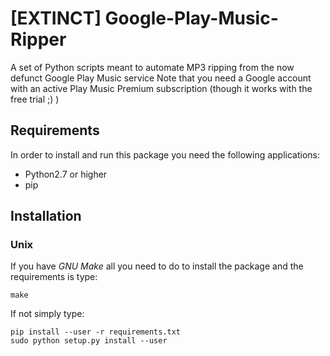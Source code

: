 # [EXTINCT] Google-Play-Music-Ripper
A set of Python scripts meant to automate MP3 ripping from the now defunct Google Play Music service
Note that you need a Google account with an active Play Music Premium subscription (though it works with the free trial ;) )

## Requirements
In order to install and run this package you need the following applications:
- Python2.7 or higher
- pip

## Installation
### Unix
If you have *GNU Make* all you need to do to install the package and the requirements is type:
```
make
```
If not simply type:
```
pip install --user -r requirements.txt
sudo python setup.py install --user
```
